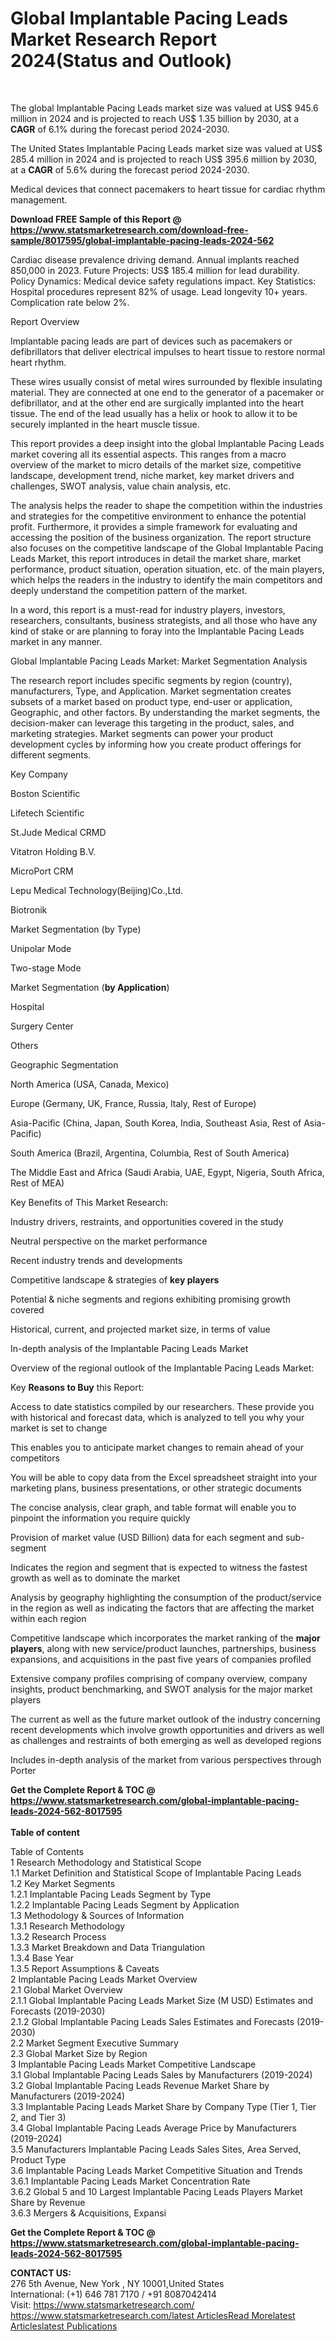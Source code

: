 <h1>Global Implantable Pacing Leads Market Research Report 2024(Status and Outlook)</h1><br/><p>The global Implantable Pacing Leads market size was valued at US$ 945.6 million in 2024 and is projected to reach US$ 1.35 billion by 2030, at a <strong>CAGR</strong> of 6.1% during the forecast period 2024-2030.</p><p>The United States Implantable Pacing Leads market size was valued at US$ 285.4 million in 2024 and is projected to reach US$ 395.6 million by 2030, at a <strong>CAGR</strong> of 5.6% during the forecast period 2024-2030.</p><p>Medical devices that connect pacemakers to heart tissue for cardiac rhythm management.</p><p><strong>Download FREE Sample of this Report @ <a href="https://www.statsmarketresearch.com/download-free-sample/8017595/global-implantable-pacing-leads-2024-562">https://www.statsmarketresearch.com/download-free-sample/8017595/global-implantable-pacing-leads-2024-562</a></strong></p><p>Cardiac disease prevalence driving demand. Annual implants reached 850,000 in 2023. Future Projects: US$ 185.4 million for lead durability. Policy Dynamics: Medical device safety regulations impact. Key Statistics: Hospital procedures represent 82% of usage. Lead longevity 10+ years. Complication rate below 2%.</p><p>Report Overview</p><p>Implantable pacing leads are part of devices such as pacemakers or defibrillators that deliver electrical impulses to heart tissue to restore normal heart rhythm.</p><p>These wires usually consist of metal wires surrounded by flexible insulating material. They are connected at one end to the generator of a pacemaker or defibrillator, and at the other end are surgically implanted into the heart tissue. The end of the lead usually has a helix or hook to allow it to be securely implanted in the heart muscle tissue.</p><p>This report provides a deep insight into the global Implantable Pacing Leads market covering all its essential aspects. This ranges from a macro overview of the market to micro details of the market size, competitive landscape, development trend, niche market, key market drivers and challenges, SWOT analysis, value chain analysis, etc.</p><p>The analysis helps the reader to shape the competition within the industries and strategies for the competitive environment to enhance the potential profit. Furthermore, it provides a simple framework for evaluating and accessing the position of the business organization. The report structure also focuses on the competitive landscape of the Global Implantable Pacing Leads Market, this report introduces in detail the market share, market performance, product situation, operation situation, etc. of the main players, which helps the readers in the industry to identify the main competitors and deeply understand the competition pattern of the market.</p><p>In a word, this report is a must-read for industry players, investors, researchers, consultants, business strategists, and all those who have any kind of stake or are planning to foray into the Implantable Pacing Leads market in any manner.</p><p>Global Implantable Pacing Leads Market: Market Segmentation Analysis</p><p>The research report includes specific segments by region (country), manufacturers, Type, and Application. Market segmentation creates subsets of a market based on product type, end-user or application, Geographic, and other factors. By understanding the market segments, the decision-maker can leverage this targeting in the product, sales, and marketing strategies. Market segments can power your product development cycles by informing how you create product offerings for different segments.</p><p>Key Company</p><p>Boston Scientific</p><p>Lifetech Scientific</p><p>St.Jude Medical CRMD</p><p>Vitatron Holding B.V.</p><p>MicroPort CRM</p><p>Lepu Medical Technology(Beijing)Co.,Ltd.</p><p>Biotronik</p><p>Market Segmentation (by Type)</p><p>Unipolar Mode</p><p>Two-stage Mode</p><p>Market Segmentation (<strong>by Application</strong>)</p><p>Hospital</p><p>Surgery Center</p><p>Others</p><p>Geographic Segmentation</p><p>North America (USA, Canada, Mexico)</p><p>Europe (Germany, UK, France, Russia, Italy, Rest of Europe)</p><p>Asia-Pacific (China, Japan, South Korea, India, Southeast Asia, Rest of Asia-Pacific)</p><p>South America (Brazil, Argentina, Columbia, Rest of South America)</p><p>The Middle East and Africa (Saudi Arabia, UAE, Egypt, Nigeria, South Africa, Rest of MEA)</p><p>Key Benefits of This Market Research:</p><p>Industry drivers, restraints, and opportunities covered in the study</p><p>Neutral perspective on the market performance</p><p>Recent industry trends and developments</p><p>Competitive landscape & strategies of <strong>key players</strong></p><p>Potential & niche segments and regions exhibiting promising growth covered</p><p>Historical, current, and projected market size, in terms of value</p><p>In-depth analysis of the Implantable Pacing Leads Market</p><p>Overview of the regional outlook of the Implantable Pacing Leads Market:</p><p>Key <strong>Reasons to Buy</strong> this Report:</p><p>Access to date statistics compiled by our researchers. These provide you with historical and forecast data, which is analyzed to tell you why your market is set to change</p><p>This enables you to anticipate market changes to remain ahead of your competitors</p><p>You will be able to copy data from the Excel spreadsheet straight into your marketing plans, business presentations, or other strategic documents</p><p>The concise analysis, clear graph, and table format will enable you to pinpoint the information you require quickly</p><p>Provision of market value (USD Billion) data for each segment and sub-segment</p><p>Indicates the region and segment that is expected to witness the fastest growth as well as to dominate the market</p><p>Analysis by geography highlighting the consumption of the product/service in the region as well as indicating the factors that are affecting the market within each region</p><p>Competitive landscape which incorporates the market ranking of the <strong>major players</strong>, along with new service/product launches, partnerships, business expansions, and acquisitions in the past five years of companies profiled</p><p>Extensive company profiles comprising of company overview, company insights, product benchmarking, and SWOT analysis for the major market players</p><p>The current as well as the future market outlook of the industry concerning recent developments which involve growth opportunities and drivers as well as challenges and restraints of both emerging as well as developed regions</p><p>Includes in-depth analysis of the market from various perspectives through Porter</p><div><b>Get the Complete Report & TOC @ <a href="https://www.statsmarketresearch.com/global-implantable-pacing-leads-2024-562-8017595">https://www.statsmarketresearch.com/global-implantable-pacing-leads-2024-562-8017595</a></b></div><br><b>Table of content</b><p>Table of Contents<br /> 1 Research Methodology and Statistical Scope<br /> 1.1 Market Definition and Statistical Scope of Implantable Pacing Leads<br /> 1.2 Key Market Segments<br /> 1.2.1 Implantable Pacing Leads Segment by Type<br /> 1.2.2 Implantable Pacing Leads Segment by Application<br /> 1.3 Methodology & Sources of Information<br /> 1.3.1 Research Methodology<br /> 1.3.2 Research Process<br /> 1.3.3 Market Breakdown and Data Triangulation<br /> 1.3.4 Base Year<br /> 1.3.5 Report Assumptions & Caveats<br /> 2 Implantable Pacing Leads Market Overview<br /> 2.1 Global Market Overview<br /> 2.1.1 Global Implantable Pacing Leads Market Size (M USD) Estimates and Forecasts (2019-2030)<br /> 2.1.2 Global Implantable Pacing Leads Sales Estimates and Forecasts (2019-2030)<br /> 2.2 Market Segment Executive Summary<br /> 2.3 Global Market Size by Region<br /> 3 Implantable Pacing Leads Market Competitive Landscape<br /> 3.1 Global Implantable Pacing Leads Sales by Manufacturers (2019-2024)<br /> 3.2 Global Implantable Pacing Leads Revenue Market Share by Manufacturers (2019-2024)<br /> 3.3 Implantable Pacing Leads Market Share by Company Type (Tier 1, Tier 2, and Tier 3)<br /> 3.4 Global Implantable Pacing Leads Average Price by Manufacturers (2019-2024)<br /> 3.5 Manufacturers Implantable Pacing Leads Sales Sites, Area Served, Product Type<br /> 3.6 Implantable Pacing Leads Market Competitive Situation and Trends<br /> 3.6.1 Implantable Pacing Leads Market Concentration Rate<br /> 3.6.2 Global 5 and 10 Largest Implantable Pacing Leads Players Market Share by Revenue<br /> 3.6.3 Mergers & Acquisitions, Expansi<br><div><b>Get the Complete Report & TOC @ <a href="https://www.statsmarketresearch.com/global-implantable-pacing-leads-2024-562-8017595">https://www.statsmarketresearch.com/global-implantable-pacing-leads-2024-562-8017595</a></b></div></p> <b>CONTACT US:</b><br>276 5th Avenue, New York , NY 10001,United States<br>International: (+1) 646 781 7170 / +91 8087042414<br>Visit: <a href="https://www.statsmarketresearch.com/">https://www.statsmarketresearch.com/</a><br><a href="https://gyeongbokgung.com">https://www.statsmarketresearch.com/</a><a href="https://hallyeomaritime.com">latest Articles</a><a href="https://jingwansa.com">Read More</a><a href=https://nguoiviet.jp/">latest Articles</a><a href="https://www.intelmarketresearch.com/">latest Publications</a>